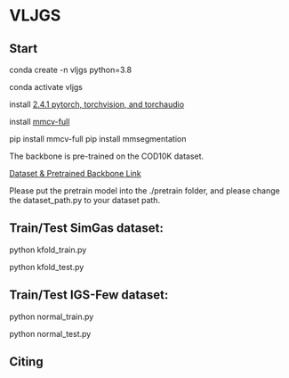 # VLJGS

## Start

conda create -n vljgs python=3.8

conda activate vljgs

install [2.4.1 pytorch, torchvision, and torchaudio](https://pytorch.org/get-started/previous-versions/) 

install [mmcv-full](https://mmcv.readthedocs.io/en/latest/get_started/installation.html) 

pip install mmcv-full
pip install mmsegmentation


The backbone is pre-trained on the COD10K dataset.   

[Dataset & Pretrained Backbone Link](https://drive.google.com/drive/folders/1EuQyTL3lETJLGCM31Kh4IYmLsLcPoMQn?usp=sharing)

Please put the pretrain model into the ./pretrain folder, and please change the dataset_path.py to your dataset path.

## Train/Test SimGas dataset:

   python kfold_train.py

   python kfold_test.py

## Train/Test IGS-Few dataset:

  python normal_train.py
  
  python normal_test.py


## Citing 

